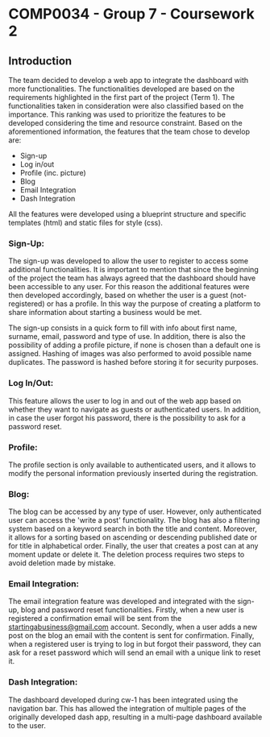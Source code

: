 # COMP0034 - Group 7 - Coursework 2

## Introduction

The team decided to develop a web app to integrate the dashboard with more functionalities. The functionalities
developed are based on the requirements highlighted in the first part of the project (Term 1). The functionalities taken
in consideration were also classified based on the importance. This ranking was used to prioritize the features to be
developed considering the time and resource constraint. Based on the aforementioned information, the features that the
team chose to develop are:

- Sign-up
- Log in/out
- Profile (inc. picture)
- Blog
- Email Integration
- Dash Integration

All the features were developed using a blueprint structure and specific templates (html) and static files for style
(css).

### Sign-Up:

The sign-up was developed to allow the user to register to access some additional functionalities. It is important to
mention that since the beginning of the project the team has always agreed that the dashboard should have been
accessible to any user. For this reason the additional features were then developed accordingly, based on whether the
user is a guest (not-registered) or has a profile. In this way the purpose of creating a platform to share information
about starting a business would be met.

The sign-up consists in a quick form to fill with info about first name, surname, email, password and type of use. In
addition, there is also the possibility of adding a profile picture, if none is chosen than a default one is assigned.
Hashing of images was also performed to avoid possible name duplicates. The password is hashed before storing it for
security purposes.

### Log In/Out:

This feature allows the user to log in and out of the web app based on whether they want to navigate as guests or
authenticated users. In addition, in case the user forgot his password, there is the possibility to ask for a password
reset.

### Profile:

The profile section is only available to authenticated users, and it allows to modify the personal information
previously inserted during the registration.

### Blog:

The blog can be accessed by any type of user. However, only authenticated user can access the 'write a post'
functionality. The blog has also a filtering system based on a keyword search in both the title and content. Moreover,
it allows for a sorting based on ascending or descending published date or for title in alphabetical order. Finally, the
user that creates a post can at any moment update or delete it. The deletion process requires two steps to avoid
deletion made by mistake.

### Email Integration:

The email integration feature was developed and integrated with the sign-up, blog and password reset functionalities.
Firstly, when a new user is registered a confirmation email will be sent from the startingabusiness@gmail.com account.
Secondly, when a user adds a new post on the blog an email with the content is sent for confirmation. Finally, when a
registered user is trying to log in but forgot their password, they can ask for a reset password which will send an
email with a unique link to reset it.

### Dash Integration:

The dashboard developed during cw-1 has been integrated using the navigation bar. This has allowed the integration of
multiple pages of the originally developed dash app, resulting in a multi-page dashboard available to the user. 